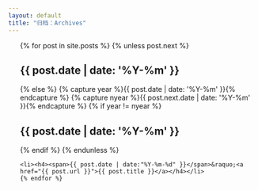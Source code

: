 ```yaml
---
layout: default
title: "归档：Archives"
---
```

<ul class="list-unstyled">
     {% for post in site.posts %} 
	 {% unless post.next %} 
         <h2>{{ post.date | date: '%Y-%m' }}</h2> 
	{% else %}
	    {% capture year %}{{ post.date | date: '%Y-%m' }}{% endcapture %} {% capture nyear %}{{ post.next.date | date: '%Y-%m' }}{% endcapture %} 
	{% if year != nyear %} 
        <h2>{{ post.date | date: '%Y-%m' }}</h2> {% endif %} 
	{% endunless %}
	
    <li><h4><span>{{ post.date | date:"%Y-%m-%d" }}</span>&raquo;<a href="{{ post.url }}">{{ post.title }}</a></h4></li> 
	{% endfor %} 
</ul> 
